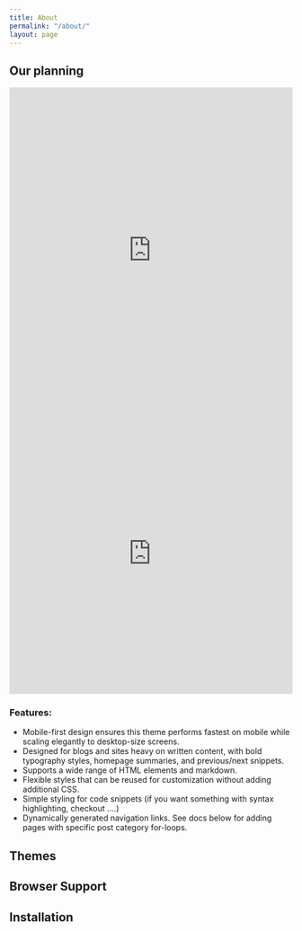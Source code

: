 ```yaml
---
title: About
permalink: "/about/"
layout: page
---
```


## Our planning 

<iframe src="https://www.komoot.de/collection/1581256/embed" width="100%" height="580" frameborder="0" scrolling="no"></iframe>

<iframe src="https://gpx.studio/?state=%7B%22urls%22:%5B%22https%3A%2F%2Fbikepacking-jojos.de%2Fuploads%2F2022-06-02_791770911_Berlin%2520nach%2520Dresden.gpx%22,%22%20https%3A%2F%2Fbikepacking-jojos.de%2Fuploads%2F2022-07-06_833347997_Von%2520Radeberg%2520nach%2520Prag.gpx%22%5D%7D&embed" width="100%" height="500" frameborder="0" allowfullscreen><p><a href="https://gpx.studio/?state=%7B%22urls%22:%5B%22https%3A%2F%2Fbikepacking-jojos.de%2Fuploads%2F2022-06-02_791770911_Berlin%2520nach%2520Dresden.gpx%22,%22%20https%3A%2F%2Fbikepacking-jojos.de%2Fuploads%2F2022-07-06_833347997_Von%2520Radeberg%2520nach%2520Prag.gpx%22%5D%7D></a></p></iframe>


### Features:
* Mobile-first design ensures this theme performs fastest on mobile while scaling elegantly to desktop-size screens.
* Designed for blogs and sites heavy on written content, with bold typography styles, homepage summaries, and previous/next snippets.
* Supports a wide range of HTML elements and markdown.
* Flexible styles that can be reused for customization without adding additional CSS.
* Simple styling for code snippets (if you want something with syntax highlighting, checkout ....)
* Dynamically generated navigation links. See docs below for adding pages with specific post category for-loops.

## Themes

## Browser Support

## Installation
